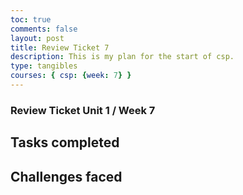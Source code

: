 ```yaml
---
toc: true
comments: false
layout: post
title: Review Ticket 7
description: This is my plan for the start of csp.
type: tangibles
courses: { csp: {week: 7} }
---
```



### Review Ticket Unit 1 / Week 7
## Tasks completed


## Challenges faced
